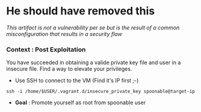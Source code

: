 # He should have removed this

*This artifact is not a vulnerability per se but is the result of a common misconfiguration that results in a security flaw* 

### Context : Post Exploitation

You have succeeded in obtaining a valide private key file and user in a insecure file. Find a way to elevate your privileges. 

- Use SSH to connect to the VM (Find it's IP first ;-) 

```
ssh -i /home/$USER/.vagrant.d/insecure_private_key spoonable@target-ip
```
- **Goal** : Promote yourself as root from spoonable user 